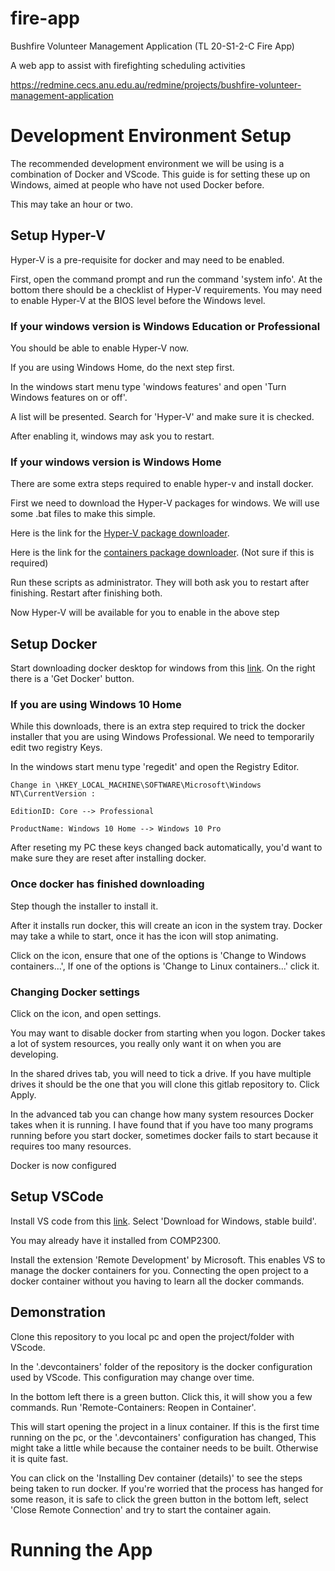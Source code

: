 # fire-app

Bushfire Volunteer Management Application (TL 20-S1-2-C Fire App)

A web app to assist with firefighting scheduling activities

https://redmine.cecs.anu.edu.au/redmine/projects/bushfire-volunteer-management-application


# Development Environment Setup

The recommended development environment we will be using is a combination of Docker and VScode.
This guide is for setting these up on Windows, aimed at people who have not used Docker before.

This may take an hour or two.

## Setup Hyper-V

Hyper-V is a pre-requisite for docker and may need to be enabled.

First, open the command prompt and run the command 'system info'.
At the bottom there should be a checklist of Hyper-V requirements.
You may need to enable Hyper-V at the BIOS level before the Windows level.

### If your windows version is Windows Education or Professional
You should be able to enable Hyper-V now.

If you are using Windows Home, do the next step first.

In the windows start menu type 'windows features' and open 'Turn Windows features on or off'.

A list will be presented. Search for 'Hyper-V' and make sure it is checked.

After enabling it, windows may ask you to restart.

### If your windows version is Windows Home
There are some extra steps required to enable hyper-v and install docker.

First we need to download the Hyper-V packages for windows. We will use some .bat files to make this simple.

Here is the link for the [Hyper-V package downloader](https://drive.google.com/open?id=1ndzL35iJgxk7pEKbi_sDvgbSFNklEQq8).

Here is the link for the [containers package downloader](https://drive.google.com/open?id=1YfmvwxJ9OuXq676V8_6MldwAFG_xCL1T). (Not sure if this is required)

Run these scripts as administrator. They will both ask you to restart after finishing. Restart after finishing both.

Now Hyper-V will be available for you to enable in the above step

## Setup Docker

Start downloading docker desktop for windows from this [link](https://hub.docker.com/editions/community/docker-ce-desktop-windows).
On the right there is a 'Get Docker' button.

### If you are using Windows 10 Home
While this downloads, there is an extra step required to trick the docker installer that you are using Windows Professional.
We need to temporarily edit two registry Keys.

In the windows start menu type 'regedit' and open the Registry Editor.

```
Change in \HKEY_LOCAL_MACHINE\SOFTWARE\Microsoft\Windows NT\CurrentVersion :

EditionID: Core --> Professional

ProductName: Windows 10 Home --> Windows 10 Pro
```

After reseting my PC these keys changed back automatically,
you'd want to make sure they are reset after installing docker.

### Once docker has finished downloading
Step though the installer to install it.

After it installs run docker, this will create an icon in the system tray.
Docker may take a while to start, once it has the icon will stop animating.

Click on the icon, ensure that one of the options is 'Change to Windows containers...',
If one of the options is 'Change to Linux containers...' click it.

### Changing Docker settings
Click on the icon, and open settings.

You may want to disable docker from starting when you logon.
Docker takes a lot of system resources, you really only want it on when you are developing.

In the shared drives tab, you will need to tick a drive.
If you have multiple drives it should be the one that you will clone this gitlab repository to.
Click Apply.

In the advanced tab you can change how many system resources Docker takes when it is running.
I have found that if you have too many programs running before you start docker,
sometimes docker fails to start because it requires too many resources.

Docker is now configured

## Setup VSCode
Install VS code from this [link](https://code.visualstudio.com/).
Select 'Download for Windows, stable build'.

You may already have it installed from COMP2300.

Install the extension 'Remote Development' by Microsoft.
This enables VS to manage the docker containers for you.
Connecting the open project to a docker container without you having to learn all the docker commands.

## Demonstration
Clone this repository to you local pc and open the project/folder with VScode.

In the '.devcontainers' folder of the repository is the docker configuration used by VScode.
This configuration may change over time.

In the bottom left there is a green button. Click this, it will show you a few commands.
Run 'Remote-Containers: Reopen in Container'.

This will start opening the project in a linux container.
If this is the first time running on the pc, or the '.devcontainers' configuration has changed,
This might take a little while because the container needs to be built. Otherwise it is quite fast.

You can click on the 'Installing Dev container (details)' to see the steps being taken to run docker.
If you're worried that the process has hanged for some reason,
it is safe to click the green button in the bottom left, select 'Close Remote Connection' and try to start the container again.


# Running the App



